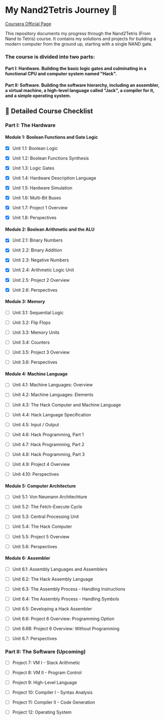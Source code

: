 # My Nand2Tetris Journey 🚀
[Coursera Official Page](https://www.coursera.org/learn/build-a-computer)

This repository documents my progress through the Nand2Tetris (From Nand to Tetris) course. It contains my solutions and projects for building a modern computer from the ground up, starting with a single NAND gate.
 
### The course is divided into two parts:

#### Part I: Hardware. Building the basic logic gates and culminating in a functional CPU and computer system named "Hack".
#### Part II: Software. Building the software hierarchy, including an assembler, a virtual machine, a high-level language called "Jack", a compiler for it, and a simple operating system.

## 📜 Detailed Course Checklist
### Part I: The Hardware

#### Module 1: Boolean Functions and Gate Logic

* [x] Unit 1.1: Boolean Logic

* [x] Unit 1.2: Boolean Functions Synthesis

* [x] Unit 1.3: Logic Gates

* [x] Unit 1.4: Hardware Description Language

* [x] Unit 1.5: Hardware Simulation

* [x] Unit 1.6: Multi-Bit Buses

* [x] Unit 1.7: Project 1 Overview

* [x] Unit 1.8: Perspectives

#### Module 2: Boolean Arithmetic and the ALU

* [x] Unit 2.1: Binary Numbers

* [x] Unit 2.2: Binary Addition

* [x] Unit 2.3: Negative Numbers

* [x] Unit 2.4: Arithmetic Logic Unit

* [x] Unit 2.5: Project 2 Overview

* [x] Unit 2.6: Perspectives

#### Module 3: Memory

* [ ] Unit 3.1: Sequential Logic

* [ ] Unit 3.2: Flip Flops

* [ ] Unit 3.3: Memory Units

* [ ] Unit 3.4: Counters

* [ ] Unit 3.5: Project 3 Overview

* [ ] Unit 3.6: Perspectives

#### Module 4: Machine Language

* [ ] Unit 4.1: Machine Languages: Overview

* [ ] Unit 4.2: Machine Languages: Elements

* [ ] Unit 4.3: The Hack Computer and Machine Language

* [ ] Unit 4.4: Hack Language Specification

* [ ] Unit 4.5: Input / Output

* [ ] Unit 4.6: Hack Programming, Part 1

* [ ] Unit 4.7: Hack Programming, Part 2

* [ ] Unit 4.8: Hack Programming, Part 3

* [ ] Unit 4.9: Project 4 Overview

* [ ] Unit 4.10: Perspectives

#### Module 5: Computer Architecture

* [ ] Unit 5.1: Von Neumann Architechture

* [ ] Unit 5.2: The Fetch-Execute Cycle

* [ ] Unit 5.3: Central Processing Unit

* [ ] Unit 5.4: The Hack Computer

* [ ] Unit 5.5: Project 5 Overview

* [ ] Unit 5.6: Perspectives

#### Module 6: Assembler

* [ ] Unit 6.1: Assembly Languages and Assemblers

* [ ] Unit 6.2: The Hack Assembly Language

* [ ] Unit 6.3: The Assembly Process - Handling Instructions

* [ ] Unit 6.4: The Assembly Process - Handling Symbols

* [ ] Unit 6.5: Developing a Hack Assembler

* [ ] Unit 6.6: Project 6 Overview: Programming Option

* [ ] Unit 6.6B: Project 6 Overview: Without Programming

* [ ] Unit 6.7: Perspectives

### Part II: The Software (Upcoming)

* [ ] Project 7: VM I - Stack Arithmetic

* [ ] Project 8: VM II - Program Control

* [ ] Project 9: High-Level Language

* [ ] Project 10: Compiler I - Syntax Analysis

* [ ] Project 11: Compiler II - Code Generation

* [ ] Project 12: Operating System
